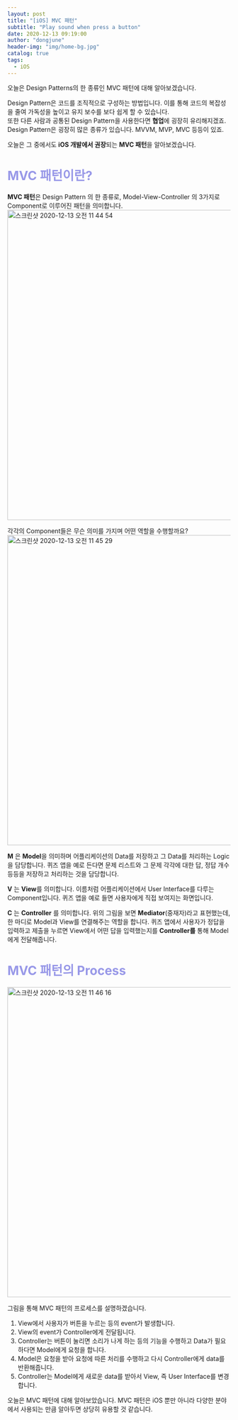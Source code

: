 ```yaml
---
layout: post
title: "[iOS] MVC 패턴"
subtitle: "Play sound when press a button"
date: 2020-12-13 09:19:00
author: "dongjune"
header-img: "img/home-bg.jpg"
catalog: true
tags:
  - iOS
---
```

오늘은 Design Patterns의 한 종류인 MVC 패턴에 대해 알아보겠습니다.  

Design Pattern은 코드를 조직적으로 구성하는 방법입니다. 이를 통해 코드의 복잡성을 줄여 가독성을 높이고 유지 보수를 보다 쉽게 할 수 있습니다.  
또한 다른 사람과 공통된 Design Pattern을 사용한다면 **협업**에 굉장히 유리해지겠죠.
Design Pattern은 굉장히 많은 종류가 있습니다. MVVM, MVP, MVC 등등이 있죠.  

오늘은 그 중에서도 **iOS 개발에서 권장**되는 **MVC 패턴**을 알아보겠습니다.
# <span style="color:rgba(0,0,200,0.4)">MVC 패턴이란?</span>
**MVC 패턴**은 Design Pattern 의 한 종류로, Model-View-Controller 의 3가지로 Component로 이루어진 패턴을 의미합니다.  
<img width="700" alt="스크린샷 2020-12-13 오전 11 44 54" src="https://user-images.githubusercontent.com/53213397/102001815-952b3880-3d39-11eb-9a3e-3d6704dfc584.png">

각각의 Component들은 무슨 의미를 가지며 어떤 역할을 수행할까요?   
<img width="700" alt="스크린샷 2020-12-13 오전 11 45 29" src="https://user-images.githubusercontent.com/53213397/102001817-98bebf80-3d39-11eb-9842-b38dc06abc64.png">
  
**M** 은 **Model**을 의미하며 어플리케이션의 Data를 저장하고 그 Data를 처리하는 Logic을 담당합니다. 퀴즈 앱을 예로 든다면 문제 리스트와 그 문제 각각에 대한 답, 정답 개수 등등을 저장하고 처리하는 것을 담당합니다.  
  
**V** 는 **View**를 의미합니다. 이름처럼 어플리케이션에서 User Interface를 다루는 Component입니다. 퀴즈 앱을 예로 들면 사용자에게 직접 보여지는 화면입니다.
  
**C** 는 **Controller** 를 의미합니다. 위의 그림을 보면 **Mediator**(중재자)라고 표현했는데, 한 마디로 Model과 View를 연결해주는 역할을 합니다. 퀴즈 앱에서 사용자가 정답을 입력하고 제출을 누르면 View에서 어떤 답을 입력했는지를 **Controller를** 통해 Model에게 전달해줍니다.

# <span style="color:rgba(0,0,200,0.4)">MVC 패턴의 Process</span>
<img width="700" alt="스크린샷 2020-12-13 오전 11 46 16" src="https://user-images.githubusercontent.com/53213397/102001818-99575600-3d39-11eb-9165-1c7edfc24ff2.png">
  
그림을 통해 MVC 패턴의 프로세스를 설명하겠습니다.  

1. View에서 사용자가 버튼을 누르는 등의 event가 발생합니다.
2. View의 event가 Controller에게 전달됩니다.
3. Controller는 버튼이 눌리면 소리가 나게 하는 등의 기능을 수행하고 Data가 필요하다면 Model에게 요청을 합니다.
4. Model은 요청을 받아 요청에 따른 처리를 수행하고 다시 Controller에게 data를 반환해줍니다.
5. Controller는 Model에게 새로운 data를 받아서 View, 즉 User Interface를 변경합니다.
  
  
오늘은 MVC 패턴에 대해 알아보았습니다. MVC 패턴은 iOS 뿐만 아니라 다양한 분야에서 사용되는 만큼 알아두면 상당히 유용할 것 같습니다.


